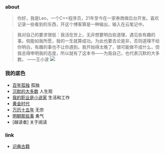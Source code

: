 ### about
> 你好，我是Leo，一个C++程序员，21年至今在一家券商做后台开发。喜欢记录一些看到的东西，开这个博客算是一种输出，输入在云笔记中。

> 我对自己的要求很低：我活在世上，无非想要明白些道理，遇见些有趣的事。倘能如我所愿，我的一生就算成功。为此也要去论是非，否则道理不给你明白，有趣的事也不让你遇到。我开始得太晚了，很可能做不成什么，但我总得申明我的态度，所以就有了这本书——为我自己，也代表沉默的大多数。 ——王小波
![](https://s2.loli.net/2023/09/28/tBJgiP8T1Lv56pE.png)

### 我的底色
- [百年孤独](https://book.douban.com/subject/6082808/) 孤独
- [沉默的大多数](https://book.douban.com/subject/34974501/) 人生观
- [我的职业是小说家](https://book.douban.com/subject/26889236/) 生活和工作
- [黄金时代]() 
- [万历十五年]() 无奈
- [明朝那些事]() 勇气
- [越读者] 关于阅读

### link
- [识典古籍](https://www.shidianguji.com/)
